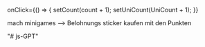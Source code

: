 onClick={() => {
  setCount(count + 1);
  setUniCount(UniCount + 1);
}}




mach minigames
--> Belohnungs sticker kaufen mit den Punkten

"# js-GPT" 

